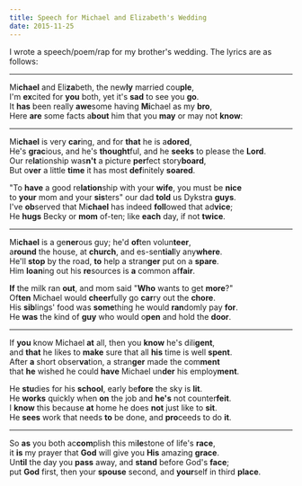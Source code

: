```yaml
---
title: Speech for Michael and Elizabeth's Wedding
date: 2015-11-25
---
```


I wrote a speech/poem/rap for my brother's wedding. The lyrics are as follows:

-----

Mi**chael** and Eli**za**beth, the new**ly** married cou**ple**,  
I'm **ex**cited for **you** both, yet it's **sad** to see you **go**.  
It **has** been really **awe**some having **Mi**chael as my **bro**,  
Here **are** some facts a**bout** him that you **may** or may not **know**:

-----

Mi**chael** is very **car**ing, and for **that** he is a**dored**,  
He's **grac**ious, and he's **thought**ful, and he **seeks** to please the **Lord**.  
Our re**la**tionship was**n't** a picture **per**fect story**board**,  
But o**ver** a little **time** it has most **def**initely **soared**.

"To **have** a good re**lation**ship with your **wife**, you must be **nice**  
to **your** mom and your **sis**ters" our dad **told** us Dykstra **guys**.  
I've **ob**served that Mi**chael** has indeed **foll**owed that ad**vice**;  
He **hugs** Becky or **mom** of-ten; like **each** day, if not **twice**.

-----

Mi**chael** is a ge**ner**ous guy; he'd **of**ten volun**teer**,  
a**round** the house, at **church**, and es-sen**tial**ly any**where**.  
He'll **stop** by the road, **to** help a stran**ger** put on a **spare**.  
Him **loan**ing out his **re**sources is **a** common af**fair**.

**If** the milk ran **out**, and mom said "**Who** wants to get **more**?"  
Of**ten** Michael would **cheer**fully go **car**ry out the **chore**.  
His **sib**lings' food was **some**thing he would **ran**domly pay **for**.  
He **was** the kind of **guy** who would o**pen** and hold the **door**.

-----

If **you** know Michael **at** all, then you **know** he's dili**gent**,  
and **that** he likes to **make** sure that all **his** time is well **spent**.  
After **a** short obser**va**tion, a stran**ger** made the com**ment**  
that **he** wished he could **have** Michael un**der** his employ**ment**.

He **stu**dies for his **school**, early be**fore** the sky is **lit**.  
He **works** quickly when **on** the job and **he's** not counter**feit**.  
I **know** this because **at** home he does **not** just like to **sit**.  
He **sees** work that needs **to** be done, and **pro**ceeds to do **it**.

-----

So **as** you both ac**com**plish this mi**le**stone of life's **race**,  
it **is** my prayer that **God** will give you **His** amazing **grace**.  
Un**til** the day you **pass** away, and **stand** before God's **face**;  
put **God** first, then your **spouse** second, and **your**self in third **place**.
